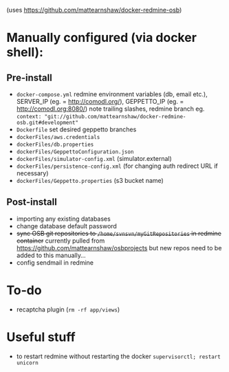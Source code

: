 (uses https://github.com/mattearnshaw/docker-redmine-osb)

# Manually configured (via docker shell):
## Pre-install
* `docker-compose.yml` redmine environment variables (db, email etc.), SERVER_IP (eg. = http://comodl.org/), GEPPETTO_IP (eg. = http://comodl.org:8080/) note trailing slashes, redmine branch eg. `context: "git://github.com/mattearnshaw/docker-redmine-osb.git#development"`
* `Dockerfile` set desired geppetto branches
* `dockerFiles/aws.credentials`
* `dockerFiles/db.properties`
* `dockerFiles/GeppettoConfiguration.json`
* `dockerFiles/simulator-config.xml` (simulator.external)
* `dockerFiles/persistence-config.xml` (for changing auth redirect URL if necessary)
* `dockerFiles/Geppetto.properties` (s3 bucket name)

## Post-install
* importing any existing databases
* change database default password
* ~~sync OSB git repositories to `/home/svnsvn/myGitRepositories` in redmine container~~ currently pulled from https://github.com/mattearnshaw/osbprojects but new repos need to be added to this manually…
* config sendmail in redmine

# To-do
* recaptcha plugin (`rm -rf app/views`)

# Useful stuff
* to restart redmine without restarting the docker `supervisorctl; restart unicorn`
